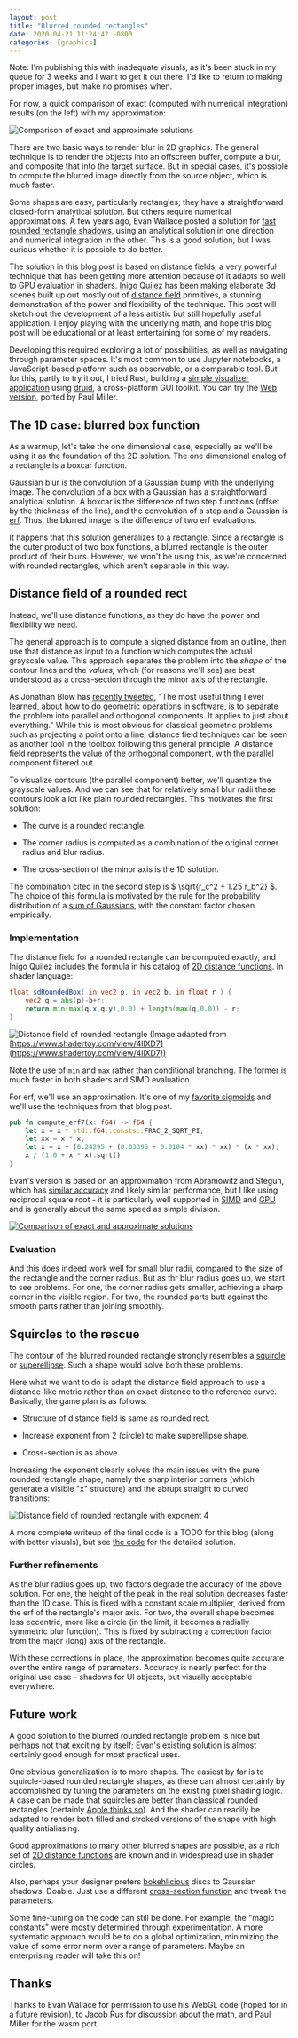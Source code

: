 ```yaml
---
layout: post
title: "Blurred rounded rectangles"
date: 2020-04-21 11:24:42 -0800
categories: [graphics]
---
```


<script type="text/x-mathjax-config">
    MathJax.Hub.Config({
        tex2jax: {
            inlineMath: [['$', '$']]
        }
    });
</script>
<script src="https://cdnjs.cloudflare.com/ajax/libs/mathjax/2.7.0/MathJax.js?config=TeX-AMS-MML_HTMLorMML" type="text/javascript"></script>

Note: I'm publishing this with inadequate visuals, as it's been stuck in my queue for 3 weeks and I want to get it out there. I'd like to return to making proper images, but make no promises when.

For now, a quick comparison of exact (computed with numerical integration) results (on the left) with my approximation:

![Comparison of exact and approximate solutions](https://raphlinus.github.io/assets/blurrr_comparison.png)

There are two basic ways to render blur in 2D graphics. The general technique is to render the objects into an offscreen buffer, compute a blur, and composite that into the target surface. But in special cases, it's possible to compute the blurred image directly from the source object, which is much faster.

Some shapes are easy, particularly rectangles; they have a straightforward closed-form analytical solution. But others require numerical approximations. A few years ago, Evan Wallace posted a solution for [fast rounded rectangle shadows], using an analytical solution in one direction and numerical integration in the other. This is a good solution, but I was curious whether it is possible to do better.

The solution in this blog post is based on distance fields, a very powerful technique that has been getting more attention because of it adapts so well to GPU evaluation in shaders. [Inigo Quilez] has been making elaborate 3d scenes built up out mostly out of [distance field] primitives, a stunning demonstration of the power and flexibility of the technique. This post will sketch out the development of a less artistic but still hopefully useful application. I enjoy playing with the underlying math, and hope this blog post will be educational or at least entertaining for some of my readers.

Developing this required exploring a lot of possibilities, as well as navigating through parameter spaces. It's most common to use Jupyter notebooks, a JavaScript-based platform such as observable, or a comparable tool. But for this, partly to try it out, I tried Rust, building a [simple visualizer application][blurrr] using [druid], a cross-platform GUI toolkit. You can try the [Web version], ported by Paul Miller.

## The 1D case: blurred box function

As a warmup, let's take the one dimensional case, especially as we'll be using it as the foundation of the 2D solution. The one dimensional analog of a rectangle is a boxcar function.

Gaussian blur is the convolution of a Gaussian bump with the underlying image. The convolution of a box with a Gaussian has a straightforward analytical solution. A boxcar is the difference of two step functions (offset by the thickness of the line), and the convolution of a step and a Gaussian is [erf]. Thus, the blurred image is the difference of two erf evaluations.

It happens that this solution generalizes to a rectangle. Since a rectangle is the outer product of two box functions, a blurred rectangle is the outer product of their blurs. However, we won't be using this, as we're concerned with rounded rectangles, which aren't separable in this way.

## Distance field of a rounded rect

Instead, we'll use distance functions, as they do have the power and flexibility we need.

The general approach is to compute a signed distance from an outline, then use that distance as input to a function which computes the actual grayscale value. This approach separates the problem into the _shape_ of the contour lines and the _values,_ which (for reasons we'll see) are best understood as a cross-section through the minor axis of the rectangle.

As Jonathan Blow has [recently tweeted](https://twitter.com/Jonathan_Blow/status/1244792815512510469), "The most useful thing I ever learned, about how to do geometric operations in software, is to separate the problem into parallel and orthogonal components. It applies to just about everything." While this is most obvious for classical geometric problems such as projecting a point onto a line, distance field techniques can be seen as another tool in the toolbox following this general principle. A distance field represents the value of the orthogonal component, with the parallel component filtered out.

To visualize contours (the parallel component) better, we'll quantize the grayscale values. And we can see that for relatively small blur radii these contours look a lot like plain rounded rectangles. This motivates the first solution:

-   The curve is a rounded rectangle.

-   The corner radius is computed as a combination of the original corner radius and blur radius.

-   The cross-section of the minor axis is the 1D solution.

The combination cited in the second step is $ \sqrt{r_c^2 + 1.25 r_b^2} $. The choice of this formula is motivated by the rule for the probability distribution of a [sum of Gaussians], with the constant factor chosen empirically.

### Implementation

The distance field for a rounded rectangle can be computed exactly, and Inigo Quilez includes the formula in his catalog of [2D distance functions]. In shader language:

```glsl
float sdRoundedBox( in vec2 p, in vec2 b, in float r ) {
    vec2 q = abs(p)-b+r;
    return min(max(q.x,q.y),0.0) + length(max(q,0.0)) - r;
}
```

![Distance field of rounded rectangle](https://raphlinus.github.io/assets/rounded_rect_distfield.png)
(Image adapted from [https://www.shadertoy.com/view/4llXD7](https://www.shadertoy.com/view/4llXD7))

Note the use of `min` and `max` rather than conditional branching. The former is much faster in both shaders and SIMD evaluation.

For erf, we'll use an approximation. It's one of my [favorite sigmoids] and we'll use the techniques from that blog post.

```rust
pub fn compute_erf7(x: f64) -> f64 {
    let x = x * std::f64::consts::FRAC_2_SQRT_PI;
    let xx = x * x;
    let x = x + (0.24295 + (0.03395 + 0.0104 * xx) * xx) * (x * xx);
    x / (1.0 + x * x).sqrt()
}
```

Evan's version is based on an approximation from Abramowitz and Stegun, which has [similar accuracy][desmos calculator for erf approximations] and likely similar performance, but I like using reciprocal square root - it is particularly well supported in [SIMD](https://www.felixcloutier.com/x86/rsqrtps) and [GPU](https://www.khronos.org/registry/OpenGL-Refpages/gl4/html/inversesqrt.xhtml) and is generally about the same speed as simple division.

[![Comparison of exact and approximate solutions](https://raphlinus.github.io/assets/erf_approx.png)][desmos calculator for erf approximations]

### Evaluation

And this does indeed work well for small blur radii, compared to the size of the rectangle and the corner radius. But as thr blur radius goes up, we start to see problems. For one, the corner radius gets smaller, achieving a sharp corner in the visible region. For two, the rounded parts butt against the smooth parts rather than joining smoothly.

## Squircles to the rescue

The contour of the blurred rounded rectangle strongly resembles a [squircle] or [superellipse]. Such a shape would solve both these problems.

Here what we want to do is adapt the distance field approach to use a distance-like metric rather than an exact distance to the reference curve. Basically, the game plan is as follows:

-   Structure of distance field is same as rounded rect.

-   Increase exponent from 2 (circle) to make superellipse shape.

-   Cross-section is as above.

Increasing the exponent clearly solves the main issues with the pure rounded rectangle shape, namely the sharp interior corners (which generate a visible "x" structure) and the abrupt straight to curved transitions:

![Distance field of rounded rectangle with exponent 4](https://raphlinus.github.io/assets/rounded_rect_distfield_exp.png)

A more complete writeup of the final code is a TODO for this blog (along with better visuals), but see [the code](https://git.sr.ht/~raph/blurrr/tree/master/src/distfield.rs) for the detailed solution.

### Further refinements

As the blur radius goes up, two factors degrade the accuracy of the above solution. For one, the height of the peak in the real solution decreases faster than the 1D case. This is fixed with a constant scale multiplier, derived from the erf of the rectangle's major axis. For two, the overall shape becomes less eccentric, more like a circle (in the limit, it becomes a radially symmetric blur function). This is fixed by subtracting a correction factor from the major (long) axis of the rectangle.

With these corrections in place, the approximation becomes quite accurate over the entire range of parameters. Accuracy is nearly perfect for the original use case - shadows for UI objects, but visually acceptable everywhere.

## Future work

A good solution to the blurred rounded rectangle problem is nice but perhaps not that exciting by itself; Evan's existing solution is almost certainly good enough for most practical uses.

One obvious generalization is to more shapes. The easiest by far is to squircle-based rounded rectangle shapes, as these can almost certainly by accomplished by tuning the parameters on the existing pixel shading logic. A case can be made that squircles are better than classical rounded rectangles (certainly [Apple thinks so]). And the shader can readily be adapted to render both filled and stroked versions of the shape with high quality antialiasing.

Good approximations to many other blurred shapes are possible, as a rich set of [2D distance functions] are known and in widespread use in shader circles.

Also, perhaps your designer prefers [bokehlicious][bokeh] discs to Gaussian shadows. Doable. Just use a different [cross-section function][bokeh cross-section] and tweak the parameters.

Some fine-tuning on the code can still be done. For example, the "magic constants" were mostly determined through experimentation. A more systematic approach would be to do a global optimization, minimizing the value of some error norm over a range of parameters. Maybe an enterprising reader will take this on!

## Thanks

Thanks to Evan Wallace for permission to use his WebGL code (hoped for in a future revision), to Jacob Rus for discussion about the math, and Paul Miller for the wasm port.

[sum of gaussians]: https://en.wikipedia.org/wiki/Sum_of_normally_distributed_random_variables
[fast rounded rectangle shadows]: http://madebyevan.com/shaders/fast-rounded-rectangle-shadows/
[druid]: https://github.com/xi-editor/druid
[blurrr]: https://git.sr.ht/~raph/blurrr
[web version]: https://blurrr.futurepaul.now.sh/
[2d distance functions]: https://www.iquilezles.org/www/articles/distfunctions2d/distfunctions2d.htm
[favorite sigmoids]: https://raphlinus.github.io/audio/2018/09/05/sigmoid.html
[erf]: https://en.wikipedia.org/wiki/Error_function
[desmos calculator for erf approximations]: https://www.desmos.com/calculator/tcuwxfqyrl
[squircle]: https://en.wikipedia.org/wiki/Squircle
[superellipse]: https://en.wikipedia.org/wiki/Superellipse
[apple thinks so]: https://www.figma.com/blog/desperately-seeking-squircles/
[bokeh cross-section]: https://www.wolframalpha.com/input/?i=integral%20sqrt%281-x%5E2%29
[bokeh]: https://en.wikipedia.org/wiki/Bokeh
[inigo quilez]: https://www.iquilezles.org/
[distance field]: https://www.iquilezles.org/www/articles/distfunctions/distfunctions.htm
